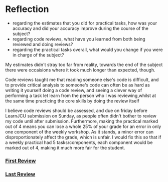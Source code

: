 # Reflection

- regarding the estimates that you did for practical tasks, how was your accuracy and did your accuracy improve during
  the course of the subject?
- regarding code reviews, what have you learned from both being reviewed and doing reviews?
- regarding the practical tasks overall, what would you change if you were in charge of the subject?

My estimates didn't stray too far from reality, towards the end of the subject there were occaisions where it took much
longer than expected, though.

Code reviews taught me that reading someone else's code is difficult, and to provide critical analysis to someone's code
can often be as hard as writing it yourself
doing a code review, and seeing a clever way of performing a task let learn from the person who I was reviewing,whilst
at the same time practicing the core skills by doing the review itself

I believe code reviews should be assessed, and due on friday before LearnJCU submission on Sunday, as people often
didn't
bother to review my code until after submission. Furthermore, making the practical marked out of 4 means you can lose a
whole 25% of
your grade for an error in only one component of the weekly workshop. As it stands, a minor error can disproportionately
affect the grade, which is unfair. I would fix this so that if a weekly practical had 5 tasks/components, each
component would be marked out of 4,
making
it much more fair for the student.

### [First Review](https://github.com/ShaneLind/cp1404practicals/pull/2)

### [Last Review](https://github.com/ThomasMehes/cp1404practicals/pull/8)


